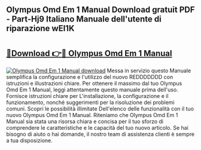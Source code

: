 ## Olympus Omd Em 1 Manual Download gratuit PDF - Part-Hj9 Italiano Manuale dell'utente di riparazione wEI1K

# <h2><a href="http://dfejlfd.blite.top/?on=Olympus+Omd+Em+1+Manual">🔗Download 👉🔴 Olympus Omd Em 1 Manual</a></h2>

[![Olympus Omd Em 1 Manual download](https://i.imgur.com/lujVjoI.png)](http://dfejlfd.blite.top/?on=Olympus+Omd+Em+1+Manual)
Messa in servizio questo Manuale semplifica la configurazione e l'utilizzo del nuovo REDDDDDDD con istruzioni e illustrazioni chiare. Per ottenere il massimo dal tuo Olympus Omd Em 1 Manual, leggi attentamente questo manuale prima dell'uso. Fornisce istruzioni chiare per L'installazione, la configurazione e il funzionamento, nonché suggerimenti per la risoluzione dei problemi comuni. Scopri le possibilità illimitate Dell'elenco delle funzionalità con il tuo nuovo Olympus Omd Em 1 Manual. Riteniamo che Olympus Omd Em 1 Manual sia stata una risorsa chiara e concisa per il tuo sforzo di comprendere le caratteristiche e le capacità del tuo nuovo articolo. Se hai bisogno di aiuto o hai domande, il nostro team di assistenza clienti è sempre a tua disposizione.
